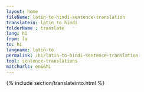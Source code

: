 ```yaml
---
layout: home
fileName: latin-to-hindi-sentence-translation
translatein: latin_to_hindi
folderName : translate
lang: hi
from: la
to: hi
langname: latin-to
permalink: /hi/latin-to-hindi-sentence-translation
tool: sentence-translations
matchurls: en&&hi
---
```

{% include section/translateinto.html %}
